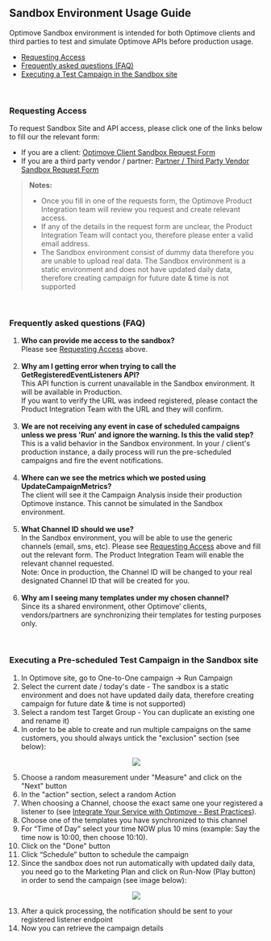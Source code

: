 ## Sandbox Environment Usage Guide
Optimove Sandbox environment is intended for both Optimove clients and third parties to test and simulate Optimove APIs before production usage.

- [Requesting Access](#request-access)
- [Frequently asked questions (FAQ)](#faq)
- [Executing a Test Campaign in the Sandbox site](#exec-test-camp)

<br/>

### <a id="request-access"></a>Requesting Access
To request Sandbox Site and API access, please click one of the links below to fill our the relevant form: 

 - If you are a client: [Optimove Client Sandbox Request Form](http://bit.ly/Optimove_Client_Sandbox_Site_and_API_Request)
 - If you are a third party vendor / partner: [Partner / Third Party Vendor Sandbox Request Form](http://bit.ly/Optimove_Third_Party_Sandbox_Site_and_API_Request)

>**Notes:**
>  - Once you fill in one of the requests form, the Optimove Product Integration team will review you request and create relevant access.
>  - If any of the details in the request form are unclear, the Product Integration Team will contact you, therefore please enter a valid email address.
>  - The Sandbox environment consist of dummy data therefore you are unable to upload real data.
>  The Sandbox environment is a static environment and does not have updated daily data, therefore creating campaign for future date & time is not supported

<br/>

### <a id="faq"></a>Frequently asked questions (FAQ)

 1. **Who can provide me access to the sandbox?**<br/>
Please see [Requesting Access](#request-access) above. <br/><br/>
 2. **Why am I getting error when trying to call the GetRegisteredEventListeners API?**<br/>
This API function is current unavailable in the Sandbox environment. It will  be available in Production. <br/>If you want to verify the URL was indeed registered, please contact the Product Integration Team with the URL and they will confirm.<br/><br/>
 3. **We are not receiving any event in case of scheduled campaigns unless we press 'Run' and ignore the warning. Is this the valid step?**<br/>
This is a valid behavior in the Sandbox environment. In your / client's production instance, a daily process will run the pre-scheduled campaigns and fire the event notifications.<br/><br/>
 4. **Where can we see the metrics which we posted using UpdateCampaignMetrics?**<br/>
The client will see it the Campaign Analysis inside their production Optimove instance. This cannot be simulated in the Sandbox environment.<br/><br/>
 5. **What Channel ID should we use?**<br/>
In the Sandbox environment, you will be able to use the generic channels (email, sms, etc). Please see [Requesting Access](#request-access) above and fill out the relevant form. The Product Integration Team will enable the relevant channel requested.<br/> Note: Once in production, the Channel ID will be changed to your real designated Channel ID that will be created for you. <br/><br/>
 6. **Why am I seeing many templates under my chosen channel?**<br/>
Since its a shared environment, other Optimove’ clients, vendors/partners are synchronizing their templates for testing purposes only.

<br/>

### <a id="exec-test-camp"></a>Executing a Pre-scheduled Test Campaign in the Sandbox site
 1.  In Optimove site, go to One-to-One campaign -> Run Campaign
 2.  Select the current date / today's date - The sandbox is a static environment and does not have updated daily data, therefore creating campaign for future date & time is not supported)
 3.  Select a random test Target Group - You can duplicate an existing one and rename it)
 4.  In order to be able to create and run multiple campaigns on the same customers, you should always untick the "exclusion" section (see below): 
<p align="center"><img src="https://github.com/optimove-tech/Optimove-APIs/blob/master/Sandbox/one-to-one-camp.jpg?raw=true"></p>

 5. Choose a random measurement under "Measure" and click on the "Next" button
 6. In the "action" section, select a random Action
 7. When choosing a Channel, choose the exact same one your registered a listener to (see [Integrate Your Service with Optimove - Best Practices](https://github.com/optimove-tech/Optimove-APIs/tree/master/API-Integrations)). 
 8. Choose one of the templates you have synchronized to this channel 
 9. For “Time of Day” select your time NOW plus 10 mins (example: Say the time now is 10:00, then choose 10:10). 
 10. Click on the "Done" button
 11. Click “Schedule” button to schedule the campaign
 12. Since the sandbox does not run automatically with updated daily data, you need go to the Marketing Plan and click on Run-Now (Play button) in order to send the campaign (see image below):
 <p align="center"><img src="https://github.com/optimove-tech/Optimove-APIs/blob/master/Sandbox/marking-plan-run-camp.jpg?raw=true"></p> 
 
 13.  After a quick processing, the notification should be sent to your registered listener endpoint
 14. Now you can retrieve the campaign details
